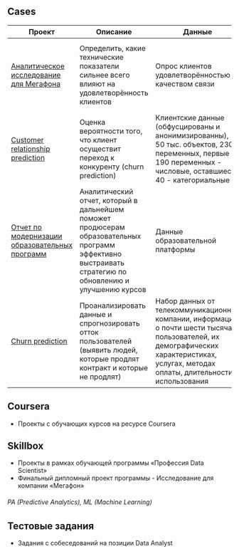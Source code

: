 ## Cases
| Проект | Описание | Данные | Библиотеки | Стек |
| ------------- | ------------- | ------------- | ------------- |  ------------- |
| [Аналитическое исследование для Мегафона](https://github.com/lobanovmikh/Projects/blob/master/%D0%94%D0%B8%D0%BF%D0%BB%D0%BE%D0%BC%D0%BD%D1%8B%D0%B9%20%D0%BF%D1%80%D0%BE%D0%B5%D0%BA%D1%82%20%D0%BF%D0%BE%20%D0%BA%D1%83%D1%80%D1%81%D1%83%20%C2%AB%D0%9F%D1%80%D0%BE%D1%84%D0%B5%D1%81%D1%81%D0%B8%D1%8F%20Data%20Scientist:%20%D0%90%D0%BD%D0%B0%D0%BB%D0%B8%D0%B7%20%D0%B4%D0%B0%D0%BD%D0%BD%D1%8B%D1%85%C2%BB.ipynb)  | Определить, какие технические показатели сильнее всего влияют на удовлетворённость клиентов | Опрос клиентов удовлетворённостью качеством связи | Pandas, Numpy, Matplotlib, Seaborn, Scipy | EDA, Hypothesis testing, Bootstrap, Confidence intervals, Nonparametric tests  |
| [Customer relationship prediction](https://github.com/lobanovmikh/Projects/blob/master/Coursera/KDD%20Cup.Customer%20relationship%20prediction.ipynb) | Оценка вероятности того, что клиент осуществит переход  к конкуренту  (churn prediction) | Клиентские данные (обфусцированы и анонимизированны), 50 тыс. объектов, 230 переменных, первые 190 переменных - числовые, оставшиеся 40 - категориальные | Pandas, Numpy, Matplotlib, Seaborn, Scipy, Sklearn | Anonymized data, EDA, Feature selection, Baseline, Optimize model |
| [Отчет по модернизации образовательных программ](https://github.com/lobanovmikh/Projects/blob/master/Skillbox/(PA)%20%D0%90%D0%BD%D0%B0%D0%BB%D0%B8%D1%82%D0%B8%D1%87%D0%B5%D1%81%D0%BA%D0%B8%D0%B9%20%D0%BE%D1%82%D1%87%D0%B5%D1%82%20%D0%BF%D0%BE%20%D0%BC%D0%BE%D0%B4%D0%B5%D1%80%D0%BD%D0%B8%D0%B7%D0%B0%D1%86%D0%B8%D0%B8%20%D0%BE%D0%B1%D1%80.%D0%BF%D1%80%D0%BE%D0%B3%D1%80%D0%B0%D0%BC%D0%BC.ipynb)  | Аналитический отчет, который в дальнейшем поможет продюсерам образовательных программ эффективно выстраивать стратегию по обновлению и улучшению курсов | Данные образовательной платформы | Pandas, Numpy, Matplotlib | EDA, Conclusions based on data, Insides searching |
| [Churn prediction](https://github.com/lobanovmikh/Projects/blob/master/Skillbox/(ML)%20%D0%9F%D1%80%D0%BE%D0%B3%D0%BD%D0%BE%D0%B7%D0%B8%D1%80%D0%BE%D0%B2%D0%B0%D0%BD%D0%B8%D0%B5%20%D0%BE%D1%82%D1%82%D0%BE%D0%BA%D0%B0%20%D0%B2%20%D1%82%D0%B5%D0%BB%D0%B5%D0%BA%D0%BE%D0%BC%D0%B5.ipynb)  | Проанализировать данные и спрогнозировать отток пользователей (выявить людей, которые продлят контракт и которые не продлят) | Набор данных от телекоммуникационной компании, информация о почти шести тысячах пользователей, их демографических характеристиках, услугах, методах оплаты, длительности использования | Pandas, Numpy, Seaborn, Sklearn | EDA, Hypothesis testing, Baseline |







## Coursera
- Проекты с обучающих курсов на ресурсе Coursera
## Skillbox
- Проекты в рамках обучающей программы «Профессия Data Scientist»
- Финальный дипломный проект программы - Исследование для компании «Мегафон»
 ###### PA (Predictive Analytics), ML (Machine Learning)
## Тестовые задания
- Задания с собеседований на позиции Data Analyst
